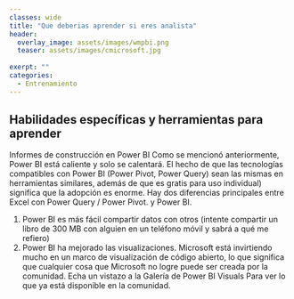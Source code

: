 ```yaml
---
classes: wide
title: "Que deberias aprender si eres analista"
header:
  overlay_image: assets/images/wmpbi.png
  teaser: assets/images/cmicrosoft.jpg
  
exerpt: ""
categories:
  - Entrenamiento
---
```

## Habilidades específicas y herramientas para aprender

Informes de construcción en Power BI
Como se mencionó anteriormente, Power BI está caliente y solo se calentará. El hecho de que las tecnologías compatibles con Power BI (Power Pivot, Power Query) sean las mismas en herramientas similares, además de que es gratis para uso individual) significa que la adopción es enorme. Hay dos diferencias principales entre Excel con Power Query / Power Pivot. y Power BI.
1. Power BI es más fácil compartir datos con otros (intente compartir un libro de 300 MB con alguien en un teléfono móvil y sabrá a qué me refiero)
2. Power BI ha mejorado las visualizaciones. Microsoft está invirtiendo mucho en un marco de visualización de código abierto, lo que significa que cualquier cosa que Microsoft no logre puede ser creada por la comunidad. Echa un vistazo a la Galería de Power BI Visuals Para ver lo que ya está disponible en la comunidad.